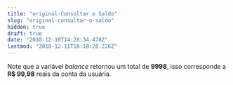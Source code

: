 ```yaml
---
title: "original-Consultar o Saldo"
slug: "original-consultar-o-saldo"
hidden: true
draft: true
date: "2018-12-10T14:28:34.478Z"
lastmod: "2018-12-11T18:18:28.226Z"
---
```

Note que a variável  _balance_ retornou um total de **9998**, isso corresponde a **R$ 99,98** reais da conta da usuária.
